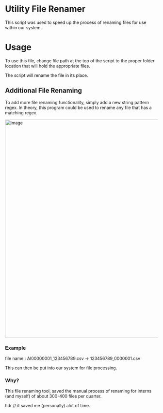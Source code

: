 # Utility File Renamer


This script was used to speed up the process of renaming files for use within our system.

# Usage
To use this file, change file path at the top of the script to the proper folder location that will hold the appropriate files. 

The script will rename the file in its place. 

## Additional File Renaming
To add more file renaming functionality, simply add a new string pattern regex. In theory, this program could be used to rename any file that has a matching regex.

<img width="718" alt="image" src="https://user-images.githubusercontent.com/10816901/180277984-3ed445f0-30b9-4670-a948-c01108f6a88d.png">

### Example

file name : AI00000001_123456789.csv -> 123456789_0000001.csv

This can then be put into our system for file processing. 

### Why?
This file renaming tool, saved the manual process of renaming for interns (and myself) of about 300-400 files per quarter. 

tldr // it saved me (personally) alot of time.


